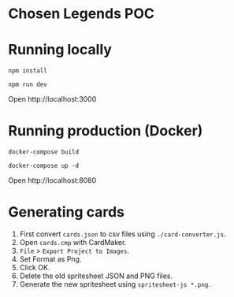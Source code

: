 # Chosen Legends POC

# Running locally

```
npm install

npm run dev
```

Open http://localhost:3000

# Running production (Docker)

```
docker-compose build

docker-compose up -d
```

Open http://localhost:8080

# Generating cards

1. First convert `cards.json` to csv files using `./card-converter.js`.
2. Open `cards.cmp` with CardMaker.
3. `File` > `Export Project to Images`.
4. Set Format as Png.
5. Click OK.
6. Delete the old spritesheet JSON and PNG files.
7. Generate the new spritesheet using `spritesheet-js *.png`.
